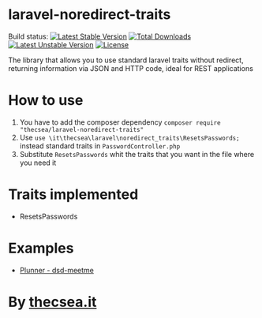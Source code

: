 # laravel-noredirect-traits

Build status:  [![Latest Stable Version](https://poser.pugx.org/thecsea/laravel-noredirect-traits/v/stable)](https://packagist.org/packages/thecsea/laravel-noredirect-traits) [![Total Downloads](https://poser.pugx.org/thecsea/laravel-noredirect-traits/downloads)](https://packagist.org/packages/thecsea/laravel-noredirect-traits) [![Latest Unstable Version](https://poser.pugx.org/thecsea/laravel-noredirect-traits/v/unstable)](https://packagist.org/packages/thecsea/laravel-noredirect-traits) [![License](https://poser.pugx.org/thecsea/laravel-noredirect-traits/license)](https://packagist.org/packages/thecsea/laravel-noredirect-traits)

The library that allows you to use standard laravel traits without redirect, returning information via JSON and HTTP code, ideal for REST applications

# How to use
1. You have to add the composer dependency `composer require "thecsea/laravel-noredirect-traits"`
1. Use `use \it\thecsea\laravel\noredirect_traits\ResetsPasswords;` instead standard traits in `PasswordController.php`
1. Substitute `ResetsPasswords` whit the traits that you want in the file where you need it


# Traits implemented
* ResetsPasswords

# Examples
* [Plunner - dsd-meetme](https://github.com/dsd-meetme/backend)


# By [thecsea.it](http://www.thecsea.it)